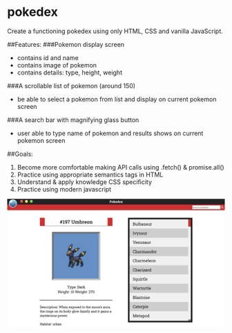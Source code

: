 # pokedex
Create a functioning pokedex using only HTML, CSS and vanilla JavaScript.

##Features:
###Pokemon display screen
   * contains id and name
   * contains image of pokemon
   * contains details: type, height, weight

###A scrollable list of pokemon (around 150)
   * be able to select a pokemon from list and display on current pokemon screen

###A search bar with magnifying glass button
   * user able to type name of pokemon and results shows on current pokemon screen

##Goals:
 1. Become more comfortable making API calls using .fetch() & promise.all()
 1. Practice using appropriate semantics tags in HTML
 1. Understand & apply knowledge CSS specificity
 1. Practice using modern javascript
 
 ![screenshot](https://github.com/AHorner721/pokedex/blob/master/pokeAppScreenshot.PNG)
